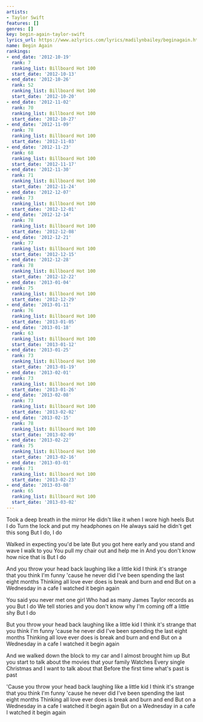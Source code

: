 ```yaml
---
artists:
- Taylor Swift
features: []
genres: []
key: begin-again-taylor-swift
lyrics_url: https://www.azlyrics.com/lyrics/madilynbailey/beginagain.html
name: Begin Again
rankings:
- end_date: '2012-10-19'
  rank: 7
  ranking_list: Billboard Hot 100
  start_date: '2012-10-13'
- end_date: '2012-10-26'
  rank: 52
  ranking_list: Billboard Hot 100
  start_date: '2012-10-20'
- end_date: '2012-11-02'
  rank: 70
  ranking_list: Billboard Hot 100
  start_date: '2012-10-27'
- end_date: '2012-11-09'
  rank: 78
  ranking_list: Billboard Hot 100
  start_date: '2012-11-03'
- end_date: '2012-11-23'
  rank: 68
  ranking_list: Billboard Hot 100
  start_date: '2012-11-17'
- end_date: '2012-11-30'
  rank: 71
  ranking_list: Billboard Hot 100
  start_date: '2012-11-24'
- end_date: '2012-12-07'
  rank: 73
  ranking_list: Billboard Hot 100
  start_date: '2012-12-01'
- end_date: '2012-12-14'
  rank: 78
  ranking_list: Billboard Hot 100
  start_date: '2012-12-08'
- end_date: '2012-12-21'
  rank: 77
  ranking_list: Billboard Hot 100
  start_date: '2012-12-15'
- end_date: '2012-12-28'
  rank: 78
  ranking_list: Billboard Hot 100
  start_date: '2012-12-22'
- end_date: '2013-01-04'
  rank: 75
  ranking_list: Billboard Hot 100
  start_date: '2012-12-29'
- end_date: '2013-01-11'
  rank: 76
  ranking_list: Billboard Hot 100
  start_date: '2013-01-05'
- end_date: '2013-01-18'
  rank: 63
  ranking_list: Billboard Hot 100
  start_date: '2013-01-12'
- end_date: '2013-01-25'
  rank: 73
  ranking_list: Billboard Hot 100
  start_date: '2013-01-19'
- end_date: '2013-02-01'
  rank: 73
  ranking_list: Billboard Hot 100
  start_date: '2013-01-26'
- end_date: '2013-02-08'
  rank: 73
  ranking_list: Billboard Hot 100
  start_date: '2013-02-02'
- end_date: '2013-02-15'
  rank: 78
  ranking_list: Billboard Hot 100
  start_date: '2013-02-09'
- end_date: '2013-02-22'
  rank: 75
  ranking_list: Billboard Hot 100
  start_date: '2013-02-16'
- end_date: '2013-03-01'
  rank: 71
  ranking_list: Billboard Hot 100
  start_date: '2013-02-23'
- end_date: '2013-03-08'
  rank: 65
  ranking_list: Billboard Hot 100
  start_date: '2013-03-02'
---
```


Took a deep breath in the mirror
He didn't like it when I wore high heels
But I do
Turn the lock and put my headphones on
He always said he didn't get this song
But I do, I do

Walked in expecting you'd be late
But you got here early and you stand and wave
I walk to you
You pull my chair out and help me in
And you don't know how nice that is
But I do

And you throw your head back laughing like a little kid
I think it's strange that you think I'm funny 'cause he never did
I've been spending the last eight months
Thinking all love ever does is break and burn and end
But on a Wednesday in a cafe I watched it begin again

You said you never met one girl
Who had as many James Taylor records as you
But I do
We tell stories and you don't know why
I'm coming off a little shy
But I do

But you throw your head back laughing like a little kid
I think it's strange that you think I'm funny 'cause he never did
I've been spending the last eight months
Thinking all love ever does is break and burn and end
But on a Wednesday in a cafe I watched it begin again

And we walked down the block to my car and I almost brought him up
But you start to talk about the movies that your family
Watches
Every single Christmas and I want to talk about that
Before the first time what's past is past

'Cause you throw your head back laughing like a little kid
I think it's strange that you think I'm funny 'cause he never did
I've been spending the last eight months
Thinking all love ever does is break and burn and end
But on a Wednesday in a cafe I watched it begin again
But on a Wednesday in a cafe I watched it begin again



